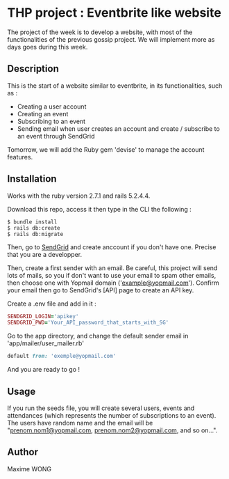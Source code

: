# THP project : Eventbrite like website

The project of the week is to develop a website, with most of the functionalities of the previous gossip project. We will implement more as days goes during this week.

## Description

This is the start of a website similar to eventbrite, in its functionalities, such as :

* Creating a user account
* Creating an event
* Subscribing to an event
* Sending email when user creates an account and create / subscribe to an event through SendGrid

Tomorrow, we will add the Ruby gem 'devise' to manage the account features.

## Installation

Works with the ruby version 2.7.1 and rails 5.2.4.4.

Download this repo, access it then type in the CLI the following :

```console
$ bundle install
$ rails db:create
$ rails db:migrate
```

Then, go to [SendGrid](https://sendgrid.com/) and create anccount if you don't have one. Precise that you are a developper.

Then, create a first sender with an email. Be careful, this project will send lots of mails, so you if don't want to use your email to spam other emails, then choose one with Yopmail domain ('example@yopmail.com'). Confirm your email then go to SendGrid's [API] page to create an API key.

Create a .env file and add in it :

```ruby
SENDGRID_LOGIN='apikey'
SENDGRID_PWD='Your_API_password_that_starts_with_SG'
```

Go to the app directory, and change the default sender email in 'app/mailer/user_mailer.rb'

```ruby
default from: 'exemple@yopmail.com'
```

And you are ready to go !

## Usage

If you run the seeds file, you will create several users, events and attendances (which represents the number of subscriptions to an event). The users have random name and the email will be "prenom.nom1@yopmail.com, prenom.nom2@yopmail.com, and so on…".

## Author

Maxime WONG